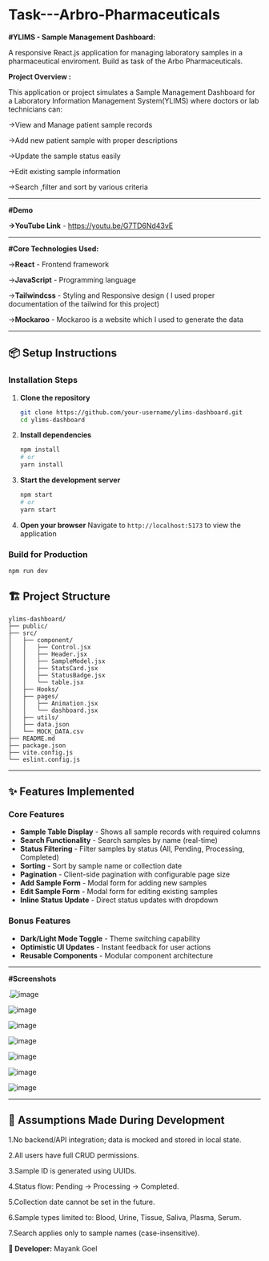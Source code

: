 # Task---Arbro-Pharmaceuticals
**#YLIMS - Sample Management Dashboard:**

A responsive React.js application for managing laboratory samples in a pharmaceutical enviroment. Build as task of the Arbo Pharmaceuticals.

**Project Overview :**

This application or project simulates a Sample Management Dashboard for a Laboratory Information Management System(YLIMS) where doctors or lab technicians can:

 ->View and Manage patient sample records 
 
 ->Add new patient sample with proper descriptions
 
 ->Update the sample status easily 
 
 ->Edit existing sample information
 
 ->Search ,filter and sort by various criteria 

_____________________________________________________________________
 
 **#Demo**
 
  **->YouTube Link** - https://youtu.be/G7TD6Nd43vE

_____________________________________________________________________

**#Core Technologies Used:**

 ->**React** - Frontend framework
 
 ->**JavaScript** - Programming language
 
 ->**Tailwindcss** - Styling and Responsive design ( I used  proper documentation of the tailwind for this project)
 
 ->**Mockaroo** - Mockaroo is a website which I used to generate the data 
 ________________________________________________________________________
 
 

## 📦 Setup Instructions
### Installation Steps

1. **Clone the repository**
   ```bash
   git clone https://github.com/your-username/ylims-dashboard.git
   cd ylims-dashboard
   ```

2. **Install dependencies**
   ```bash
   npm install
   # or
   yarn install
   ```

3. **Start the development server**
   ```bash
   npm start
   # or
   yarn start
   ```

4. **Open your browser**
   Navigate to `http://localhost:5173` to view the application

### Build for Production

```
npm run dev

```

## 🏗️ Project Structure
```
ylims-dashboard/
├── public/
├── src/
│   ├── component/
│   │   ├── Control.jsx
│   │   ├── Header.jsx
│   │   ├── SampleModel.jsx
│   │   ├── StatsCard.jsx
│   │   ├── StatusBadge.jsx
│   │   └── table.jsx
│   ├── Hooks/
│   ├── pages/
│   │   ├── Animation.jsx
│   │   └── dashboard.jsx
│   ├── utils/
│   ├── data.json
│   └── MOCK_DATA.csv
├── README.md
├── package.json
├── vite.config.js
└── eslint.config.js
```

________________________________________________________________________________________

## ✨ Features Implemented

### Core Features
-  **Sample Table Display** - Shows all sample records with required columns
-  **Search Functionality** - Search samples by name (real-time)
-  **Status Filtering** - Filter samples by status (All, Pending, Processing, Completed)
-  **Sorting** - Sort by sample name or collection date
-  **Pagination** - Client-side pagination with configurable page size
-  **Add Sample Form** - Modal form for adding new samples
-  **Edit Sample Form** - Modal form for editing existing samples
-  **Inline Status Update** - Direct status updates with dropdown

### Bonus Features
-  **Dark/Light Mode Toggle** - Theme switching capability
-  **Optimistic UI Updates** - Instant feedback for user actions
-  **Reusable Components** - Modular component architecture

__________________________________________________________________________________________  

**#Screenshots**
  
  .![image](https://github.com/user-attachments/assets/f0b93f82-b493-4bcf-8dc3-98c6fe436fca)
  
  ![image](https://github.com/user-attachments/assets/7a73b85b-79ed-48cb-a3cd-5ed997e3109d)
  
  ![image](https://github.com/user-attachments/assets/a37d16c9-e186-4ed6-801c-fae7f17e9697)
  
  ![image](https://github.com/user-attachments/assets/72ba4e52-2c70-4b90-b8a8-c5d0319f2a8f)
  
  ![image](https://github.com/user-attachments/assets/420b9d5d-7eb6-4154-9193-ec09480adf0d)
  
  ![image](https://github.com/user-attachments/assets/f3d24bd8-7d43-4f6b-8b88-36c8ace38146)
  
  ![image](https://github.com/user-attachments/assets/f5527ec2-89de-4843-9f80-ba5adfdb109d)





__________________________________________________________________________________________




## 🔮 Assumptions Made During Development

1.No backend/API integration; data is mocked and stored in local state.

2.All users have full CRUD permissions.

3.Sample ID is generated using UUIDs.

4.Status flow: Pending → Processing → Completed.

5.Collection date cannot be set in the future.

6.Sample types limited to: Blood, Urine, Tissue, Saliva, Plasma, Serum.

7.Search applies only to sample names (case-insensitive).













**👤 Developer:** Mayank Goel




